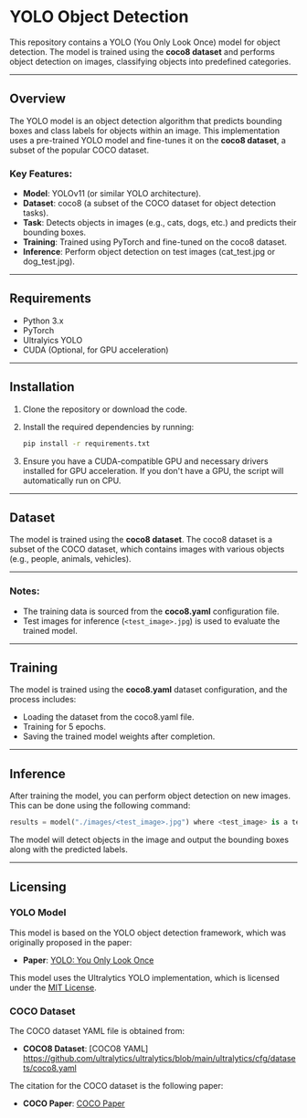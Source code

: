 
# YOLO Object Detection

This repository contains a YOLO (You Only Look Once) model for object detection. The model is trained using the **coco8 dataset** and performs object detection on images, classifying objects into predefined categories.

---

## Overview

The YOLO model is an object detection algorithm that predicts bounding boxes and class labels for objects within an image. This implementation uses a pre-trained YOLO model and fine-tunes it on the **coco8 dataset**, a subset of the popular COCO dataset.

### Key Features:
- **Model**: YOLOv11 (or similar YOLO architecture).
- **Dataset**: coco8 (a subset of the COCO dataset for object detection tasks).
- **Task**: Detects objects in images (e.g., cats, dogs, etc.) and predicts their bounding boxes.
- **Training**: Trained using PyTorch and fine-tuned on the coco8 dataset.
- **Inference**: Perform object detection on test images (cat_test.jpg or dog_test.jpg).

---

## Requirements

- Python 3.x
- PyTorch
- Ultralyics YOLO
- CUDA (Optional, for GPU acceleration)

---

## Installation

1. Clone the repository or download the code.
2. Install the required dependencies by running:

   ```bash
   pip install -r requirements.txt
   ```

3. Ensure you have a CUDA-compatible GPU and necessary drivers installed for GPU acceleration. If you don't have a GPU, the script will automatically run on CPU.

---

## Dataset

The model is trained using the **coco8 dataset**. The coco8 dataset is a subset of the COCO dataset, which contains images with various objects (e.g., people, animals, vehicles).

---


### Notes:
- The training data is sourced from the **coco8.yaml** configuration file.
- Test images for inference (`<test_image>.jpg`) is used to evaluate the trained model.

---

## Training

The model is trained using the **coco8.yaml** dataset configuration, and the process includes:

- Loading the dataset from the coco8.yaml file.
- Training for 5 epochs.
- Saving the trained model weights after completion.

---

## Inference

After training the model, you can perform object detection on new images. This can be done using the following command:

```python
results = model("./images/<test_image>.jpg") where <test_image> is a test image
```

The model will detect objects in the image and output the bounding boxes along with the predicted labels.

---

## Licensing

### YOLO Model

This model is based on the YOLO object detection framework, which was originally proposed in the paper:

- **Paper**: [YOLO: You Only Look Once](https://arxiv.org/abs/1506.02640)

This model uses the Ultralytics YOLO implementation, which is licensed under the [MIT License](https://opensource.org/licenses/MIT).

### COCO Dataset

The COCO dataset YAML file is obtained from:

- **COCO8 Dataset**: [COCO8 YAML] https://github.com/ultralytics/ultralytics/blob/main/ultralytics/cfg/datasets/coco8.yaml

The citation for the COCO dataset is the following paper:

- **COCO Paper**: [COCO Paper](https://arxiv.org/abs/1405.0312)
